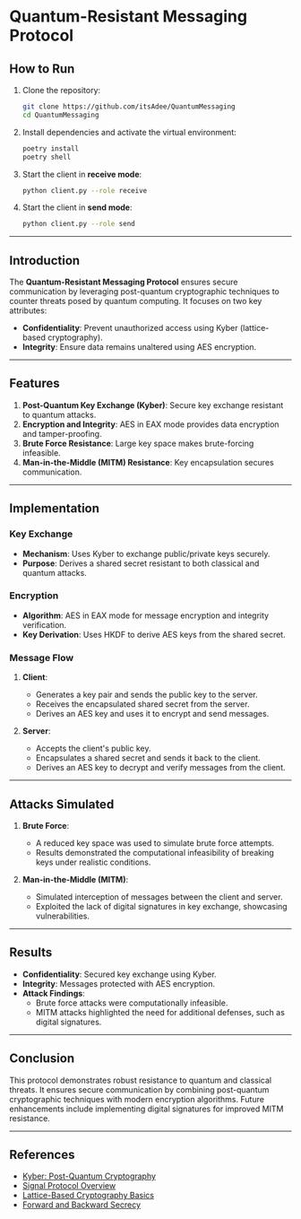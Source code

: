 
# Quantum-Resistant Messaging Protocol

## How to Run

1. Clone the repository:
   ```bash
   git clone https://github.com/itsAdee/QuantumMessaging
   cd QuantumMessaging
   ```

2. Install dependencies and activate the virtual environment:
   ```bash
   poetry install
   poetry shell
   ```

3. Start the client in **receive mode**:
   ```bash
   python client.py --role receive
   ```

4. Start the client in **send mode**:
   ```bash
   python client.py --role send
   ```

---

## Introduction

The **Quantum-Resistant Messaging Protocol** ensures secure communication by leveraging post-quantum cryptographic techniques to counter threats posed by quantum computing. It focuses on two key attributes:

- **Confidentiality**: Prevent unauthorized access using Kyber (lattice-based cryptography).
- **Integrity**: Ensure data remains unaltered using AES encryption.

---

## Features

1. **Post-Quantum Key Exchange (Kyber)**: Secure key exchange resistant to quantum attacks.
2. **Encryption and Integrity**: AES in EAX mode provides data encryption and tamper-proofing.
3. **Brute Force Resistance**: Large key space makes brute-forcing infeasible.
4. **Man-in-the-Middle (MITM) Resistance**: Key encapsulation secures communication.

---

## Implementation

### **Key Exchange**

- **Mechanism**: Uses Kyber to exchange public/private keys securely.
- **Purpose**: Derives a shared secret resistant to both classical and quantum attacks.

### **Encryption**

- **Algorithm**: AES in EAX mode for message encryption and integrity verification.
- **Key Derivation**: Uses HKDF to derive AES keys from the shared secret.

### **Message Flow**

1. **Client**:
   - Generates a key pair and sends the public key to the server.
   - Receives the encapsulated shared secret from the server.
   - Derives an AES key and uses it to encrypt and send messages.

2. **Server**:
   - Accepts the client's public key.
   - Encapsulates a shared secret and sends it back to the client.
   - Derives an AES key to decrypt and verify messages from the client.

---

## Attacks Simulated

1. **Brute Force**:
   - A reduced key space was used to simulate brute force attempts.
   - Results demonstrated the computational infeasibility of breaking keys under realistic conditions.

2. **Man-in-the-Middle (MITM)**:
   - Simulated interception of messages between the client and server.
   - Exploited the lack of digital signatures in key exchange, showcasing vulnerabilities.

---

## Results

- **Confidentiality**: Secured key exchange using Kyber.
- **Integrity**: Messages protected with AES encryption.
- **Attack Findings**:
  - Brute force attacks were computationally infeasible.
  - MITM attacks highlighted the need for additional defenses, such as digital signatures.

---

## Conclusion

This protocol demonstrates robust resistance to quantum and classical threats. It ensures secure communication by combining post-quantum cryptographic techniques with modern encryption algorithms. Future enhancements include implementing digital signatures for improved MITM resistance.

---

## References

- [Kyber: Post-Quantum Cryptography](https://pq-crystals.org/kyber/)
- [Signal Protocol Overview](https://signal.org/docs/)
- [Lattice-Based Cryptography Basics](https://medium.com/cryptoblog/what-is-lattice-based-cryptography-why-should-you-care-dbf9957ab717)
- [Forward and Backward Secrecy](https://signal.org/docs/specifications/doubleratchet/)
